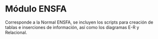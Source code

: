 # Módulo ENSFA
Corresponde a la Normal ENSFA, se incluyen los scripts para creación de tablas e inserciones de información, así como los diagramas E-R y Relacional.
